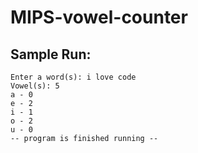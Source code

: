 # MIPS-vowel-counter

Sample Run:
-------------------
```
Enter a word(s): i love code
Vowel(s): 5
a - 0
e - 2
i - 1
o - 2
u - 0
-- program is finished running --
```
